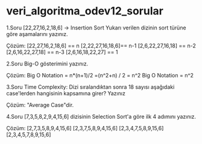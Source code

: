 # veri_algoritma_odev12_sorular


1.Soru
[22,27,16,2,18,6] -> Insertion Sort
Yukarı verilen dizinin sort türüne göre aşamalarını yazınız.

Çözüm:
[22,27,16,2,18,6] == n
[2,22,27,16,18,6]== n-1
[2,6,22,27,16,18] == n-2
[2,6,16,22,27,18] == n-3
[2,6,16,18,22,27] == 1

2.Soru
Big-O gösterimini yazınız.

Çözüm:
Big O Notation = n*(n+1)/2 =(n^2+n) / 2 = n^2
Big O Notation = n^2

3.Soru
Time Complexity: Dizi sıralandıktan sonra 18 sayısı aşağıdaki case'lerden hangisinin kapsamına girer? Yazınız

Çözüm:
"Average Case"dir.

4.Soru
[7,3,5,8,2,9,4,15,6] dizisinin Selection Sort'a göre ilk 4 adımını yazınız.

Çözüm:
[2,7,3,5,8,9,4,15,6] 
[2,3,7,5,8,9,4,15,6] 
[2,3,4,7,5,8,9,15,6] 
[2,3,4,5,7,8,9,15,6]
